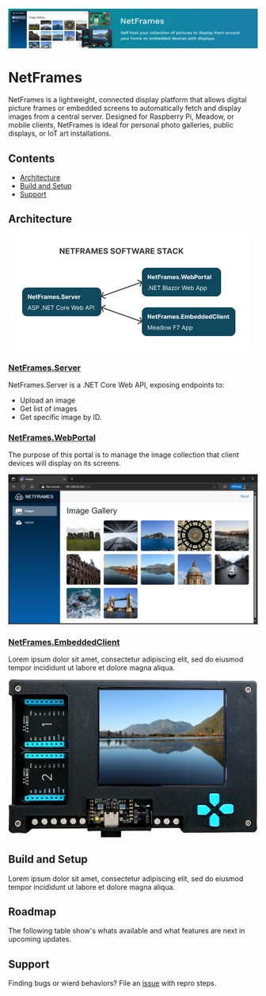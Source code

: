 ![NetFrames GitHub Banner](/Assets/jorgedevs-netframes.jpg)

# NetFrames

NetFrames is a lightweight, connected display platform that allows digital picture frames or embedded screens to automatically fetch and display images from a central server. Designed for Raspberry Pi, Meadow, or mobile clients, NetFrames is ideal for personal photo galleries, public displays, or IoT art installations.

## Contents

* [Architecture](#architecture)
* [Build and Setup](#build-and-setup)
* [Support](#support)

## Architecture

![NetFrames.WebPortal](Assets/netframes-software-stack.png)

### [NetFrames.Server](/Source/NetFrames.Server/)

NetFrames.Server is a .NET Core Web API, exposing endpoints to:
* Upload an image
* Get list of images
* Get specific image by ID.

### [NetFrames.WebPortal](/Source/NetFrames.WebPortal/)

The purpose of this portal is to manage the image collection that client devices will display on its screens.

![NetFrames.WebPortal](Assets/netframes-portal.png)

### [NetFrames.EmbeddedClient](/Source/NetFrames.EmbeddedClient/)

Lorem ipsum dolor sit amet, consectetur adipiscing elit, sed do eiusmod tempor incididunt ut labore et dolore magna aliqua.

![NetFrames.EmbeddedClient](Assets/netframes-embedded-client.png)

## Build and Setup

Lorem ipsum dolor sit amet, consectetur adipiscing elit, sed do eiusmod tempor incididunt ut labore et dolore magna aliqua.

## Roadmap

The following table show's whats available and what features are next in upcoming updates.

## Support

Finding bugs or wierd behaviors? File an [issue](https://github.com/jorgedevs/NetFrames/issues) with repro steps.
